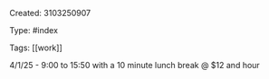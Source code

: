 Created: 3103250907

Type: #index

Tags: [[work]]

4/1/25 - 9:00 to 15:50 with a 10 minute lunch break @ $12 and hour

